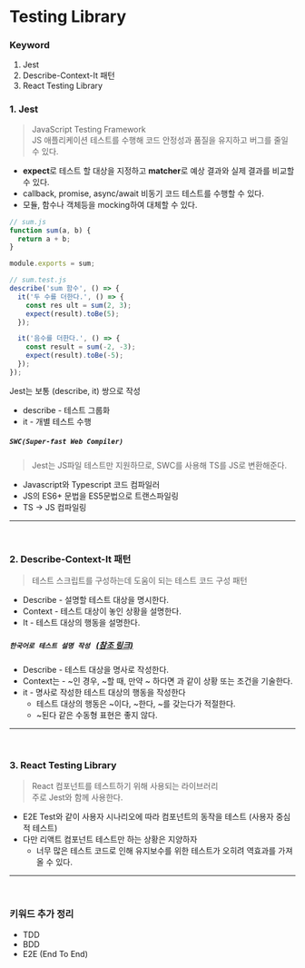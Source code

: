 # Testing Library

### Keyword
1. Jest
2. Describe-Context-It 패턴
3. React Testing Library

### 1. Jest
> JavaScript Testing Framework      
> JS 애플리케이션 테스트를 수행해 코드 안정성과 품질을 유지하고 버그를 줄일 수 있다.      
- **expect**로 테스트 할 대상을 지정하고 **matcher**로 예상 결과와 실제 결과를 비교할 수 있다.
- callback, promise, async/await 비동기 코드 테스트를 수행할 수 있다.
- 모듈, 함수나 객체등을 mocking하여 대체할 수 있다. 

```javascript
// sum.js
function sum(a, b) {
  return a + b;
}

module.exports = sum;

// sum.test.js
describe('sum 함수', () => {
  it('두 수를 더한다.', () => {
    const res ult = sum(2, 3);
    expect(result).toBe(5);
  });

  it('음수를 더한다.', () => {
    const result = sum(-2, -3);
    expect(result).toBe(-5);
  });
});
```
Jest는 보통 (describe, it) 쌍으로 작성
- describe - 테스트 그룹화
- it - 개별 테스트 수행

##### **`SWC(Super-fast Web Compiler)`**
> Jest는 JS파일 테스트만 지원하므로, SWC를 사용해 TS를 JS로 변환해준다. 
- Javascript와 Typescript 코드 컴파일러
- JS의 ES6+ 문법을 ES5문법으로 트랜스파일링
- TS -> JS 컴파일링
---
<br />

### 2. Describe-Context-It 패턴
> 테스트 스크립트를 구성하는데 도움이 되는 테스트 코드 구성 패턴
- Describe - 설명할 테스트 대상을 명시한다. 
- Context  - 테스트 대상이 놓인 상황을 설명한다.
- It - 테스트 대상의 행동을 설명한다.

##### **`한국어로 테스트 설명 작성 `** [(참조 링크)](https://johngrib.github.io/wiki/junit5-nested/#kotlin-describe-spec)

- Describe - 테스트 대상을 명사로 작성한다.
- Context는 - ~인 경우, ~할 때, 만약 ~ 하다면 과 같이 상황 또는 조건을 기술한다.
- it - 명사로 작성한 테스트 대상의 행동을 작성한다
  - 테스트 대상의 행동은 ~이다, ~한다, ~를 갖는다가 적절한다.
  - ~된다 같은 수동형 표현은 좋지 않다.
---
<br />

### 3. React Testing Library
> React 컴포넌트를 테스트하기 위해 사용되는 라이브러리    
> 주로 Jest와 함께 사용한다.
- E2E Test와 같이 사용자 시나리오에 따라 컴포넌트의 동작을 테스트 (사용자 중심적 테스트)
- 다만 리액트 컴포넌트 테스트만 하는 상황은 지양하자
  - 너무 많은 테스트 코드로 인해 유지보수를 위한 테스트가 오히려 역효과를 가져올 수 있다.
---
<br />

### 키워드 추가 정리
- TDD
- BDD
- E2E (End To End)